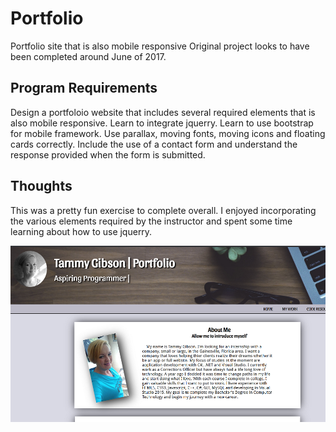 # Portfolio
Portfolio site that is also mobile responsive
Original project looks to have been completed around June of 2017.

## Program Requirements

Design a portfoloio website that includes several required elements that is also mobile responsive.
Learn to integrate jquerry.
Learn to use bootstrap for mobile framework.
Use parallax, moving fonts, moving icons and floating cards correctly.
Include the use of a contact form and understand the response provided when the form is submitted.

## Thoughts
This was a pretty fun exercise to complete overall. I enjoyed incorporating the various elements required by the instructor and spent some time learning about how to use jquerry.

![alt text](https://github.com/Inteligirl/portfolio/blob/master/gitPortfolio1.png "Portfolio Index Page")
